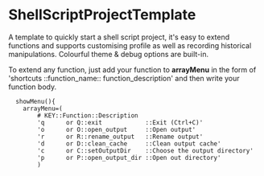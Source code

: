 # ShellScriptProjectTemplate
A template to quickly start a shell script project, it's easy to extend functions and supports customising profile as well as recording historical manipulations. Colourful theme & debug options are built-in.

To extend any function, just add your function to **arrayMenu** in the form of 'shortcuts ::function_name:: function_description' and then write your function body.
```
  showMenu(){
    arrayMenu=(
        # KEY::Function::Description
        'q      or Q::exit            ::Exit (Ctrl+C)'
        'o      or O::open_output     ::Open output'
        'r      or R::rename_output   ::Rename output'
        'd      or D::clean_cache     ::Clean output cache'
        'c      or C::setOutputDir    ::Choose the output directory'
        'p      or P::open_output_dir ::Open out directory'
        )
```
